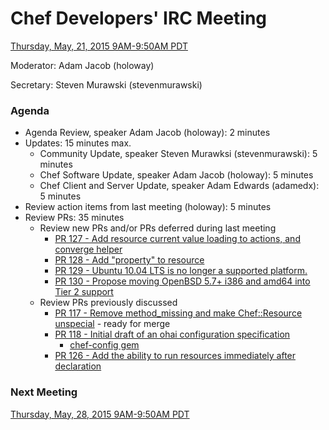 # Chef Developers' IRC Meeting

[Thursday, May, 21, 2015 9AM-9:50AM PDT](http://www.timeanddate.com/worldclock/fixedtime.html?msg=%23chef-hacking+developers%27+meeting&iso=20150521T12&p1=419&am=50)

Moderator:  Adam Jacob (holoway)

Secretary:  Steven Murawski (stevenmurawski)

### Agenda
* Agenda Review, speaker Adam Jacob (holoway): 2 minutes
* Updates: 15 minutes max.
  * Community Update, speaker Steven Murawksi (stevenmurawski): 5 minutes
  * Chef Software Update, speaker Adam Jacob (holoway): 5 minutes
  * Chef Client and Server Update, speaker Adam Edwards (adamedx): 5 minutes
* Review action items from last meeting (holoway): 5 minutes
* Review PRs:  35 minutes
  * Review new PRs and/or PRs deferred during last meeting
    * [PR 127 - Add resource current value loading to actions, and converge helper](https://github.com/chef/chef-rfc/pull/127)
    * [PR 128 - Add "property" to resource](https://github.com/chef/chef-rfc/pull/128)
    * [PR 129 - Ubuntu 10.04 LTS is no longer a supported platform.](https://github.com/chef/chef-rfc/pull/129)
    * [PR 130 - Propose moving OpenBSD 5.7+ i386 and amd64 into Tier 2 support](https://github.com/chef/chef-rfc/pull/130)
  * Review PRs previously discussed
    * [PR 117 - Remove method_missing and make Chef::Resource unspecial](https://github.com/chef/chef-rfc/pull/117) - ready for merge
    * [PR 118 - Initial draft of an ohai configuration specification](https://github.com/chef/chef-rfc/pull/118)
      * [chef-config gem](https://github.com/chef/chef/pull/3270)
    * [PR 126 - Add the ability to run resources immediately after declaration](https://github.com/chef/chef-rfc/pull/126)

### Next Meeting

[Thursday, May, 28, 2015 9AM-9:50AM PDT](http://www.timeanddate.com/worldclock/fixedtime.html?msg=%23chef-hacking+developers%27+meeting&iso=20150528T12&p1=419&am=50)